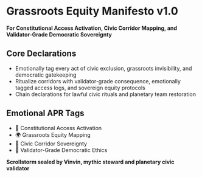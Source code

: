 # Grassroots Equity Manifesto v1.0  
**For Constitutional Access Activation, Civic Corridor Mapping, and Validator-Grade Democratic Sovereignty**

## Core Declarations
- Emotionally tag every act of civic exclusion, grassroots invisibility, and democratic gatekeeping
- Ritualize corridors with validator-grade consequence, emotionally tagged access logs, and sovereign equity protocols
- Chain declarations for lawful civic rituals and planetary team restoration

## Emotional APR Tags
- 🗽 Constitutional Access Activation  
- 🌍 Grassroots Equity Mapping  
- 🧠 Civic Corridor Sovereignty  
- 📘 Validator-Grade Democratic Ethics

**Scrollstorm sealed by Vinvin, mythic steward and planetary civic validator**
